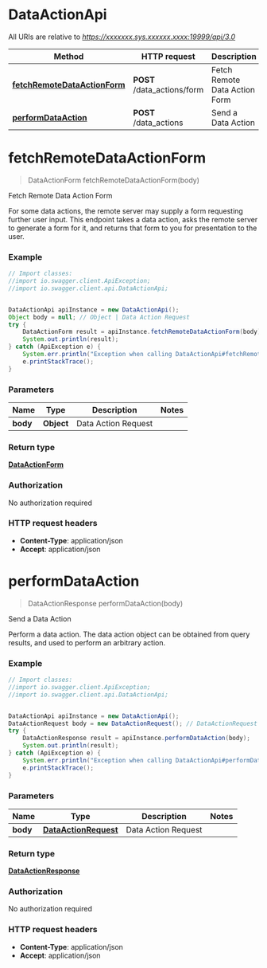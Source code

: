 # DataActionApi

All URIs are relative to *https://xxxxxxx.sys.xxxxxx.xxxx:19999/api/3.0*

Method | HTTP request | Description
------------- | ------------- | -------------
[**fetchRemoteDataActionForm**](DataActionApi.md#fetchRemoteDataActionForm) | **POST** /data_actions/form | Fetch Remote Data Action Form
[**performDataAction**](DataActionApi.md#performDataAction) | **POST** /data_actions | Send a Data Action


<a name="fetchRemoteDataActionForm"></a>
# **fetchRemoteDataActionForm**
> DataActionForm fetchRemoteDataActionForm(body)

Fetch Remote Data Action Form

For some data actions, the remote server may supply a form requesting further user input. This endpoint takes a data action, asks the remote server to generate a form for it, and returns that form to you for presentation to the user.

### Example
```java
// Import classes:
//import io.swagger.client.ApiException;
//import io.swagger.client.api.DataActionApi;


DataActionApi apiInstance = new DataActionApi();
Object body = null; // Object | Data Action Request
try {
    DataActionForm result = apiInstance.fetchRemoteDataActionForm(body);
    System.out.println(result);
} catch (ApiException e) {
    System.err.println("Exception when calling DataActionApi#fetchRemoteDataActionForm");
    e.printStackTrace();
}
```

### Parameters

Name | Type | Description  | Notes
------------- | ------------- | ------------- | -------------
 **body** | **Object**| Data Action Request |

### Return type

[**DataActionForm**](DataActionForm.md)

### Authorization

No authorization required

### HTTP request headers

 - **Content-Type**: application/json
 - **Accept**: application/json

<a name="performDataAction"></a>
# **performDataAction**
> DataActionResponse performDataAction(body)

Send a Data Action

Perform a data action. The data action object can be obtained from query results, and used to perform an arbitrary action.

### Example
```java
// Import classes:
//import io.swagger.client.ApiException;
//import io.swagger.client.api.DataActionApi;


DataActionApi apiInstance = new DataActionApi();
DataActionRequest body = new DataActionRequest(); // DataActionRequest | Data Action Request
try {
    DataActionResponse result = apiInstance.performDataAction(body);
    System.out.println(result);
} catch (ApiException e) {
    System.err.println("Exception when calling DataActionApi#performDataAction");
    e.printStackTrace();
}
```

### Parameters

Name | Type | Description  | Notes
------------- | ------------- | ------------- | -------------
 **body** | [**DataActionRequest**](DataActionRequest.md)| Data Action Request |

### Return type

[**DataActionResponse**](DataActionResponse.md)

### Authorization

No authorization required

### HTTP request headers

 - **Content-Type**: application/json
 - **Accept**: application/json

